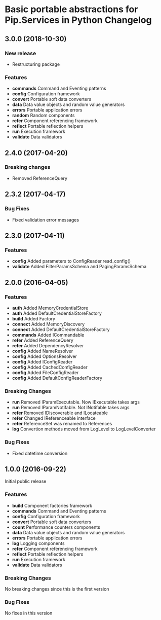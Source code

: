 # Basic portable abstractions for Pip.Services in Python Changelog

## <a name="3.0.0"></a>3.0.0 (2018-10-30)

### New release
* Restructuring package

### Features
* **commands** Command and Eventing patterns
* **config** Configuration framework
* **convert** Portable soft data converters
* **data** Data value objects and random value generators
* **errors** Portable application errors
* **random** Random components
* **refer** Component referencing framework
* **reflect** Portable reflection helpers
* **run** Execution framework
* **validate** Data validators

## <a name="2.4.0"></a> 2.4.0 (2017-04-20)

### Breaking changes
* Removed ReferenceQuery

## <a name="2.3.2"></a> 2.3.2 (2017-04-17)

### Bug Fixes
* Fixed validation error messages

## <a name="2.3.0"></a> 2.3.0 (2017-04-11)

### Features
* **config** Added parameters to ConfigReader.read_config()
* **validate** Added FilterParamsSchema and PagingParamsSchema

## <a name="2.0.0"></a> 2.0.0 (2016-04-05)

### Features
* **auth** Added MemoryCredentialStore
* **auth** Added DefaultCredentialStoreFactory
* **build** Added Factory
* **connect** Added MemoryDiscovery
* **connect** Added DefaultCredentialStoreFactory
* **commands** Added ICommandable
* **refer** Added ReferenceQuery
* **refer** Added DependencyResolver
* **config** Added NameResolver
* **config** Added OptionsResolver
* **config** Added IConfigReader
* **config** Added CachedConfigReader
* **config** Added FileConfigReader
* **config** Added DefaultConfigReaderFactory

### Breaking Changes
* **run** Removed IParamExecutable. Now IExecutable takes args
* **run** Removed IParamNotifable. Not INotifable takes args
* **refer** Removed IDiscoverable and ILocateable
* **refer** Changed IReferenceable interface
* **refer** ReferenceSet was renamed to References
* **log** Convertion methods moved from LogLevel to LogLevelConverter

### Bug Fixes
* Fixed datetime conversion

## <a name="1.0.0"></a> 1.0.0 (2016-09-22)

Initial public release

### Features
* **build** Component factories framework
* **commands** Command and Eventing patterns
* **config** Configuration framework
* **convert** Portable soft data converters
* **count** Performance counters components
* **data** Data value objects and random value generators
* **errors** Portable application errors
* **log** Logging components
* **refer** Component referencing framework
* **reflect** Portable reflection helpers
* **run** Execution framework
* **validate** Data validators

### Breaking Changes
No breaking changes since this is the first version

### Bug Fixes
No fixes in this version

